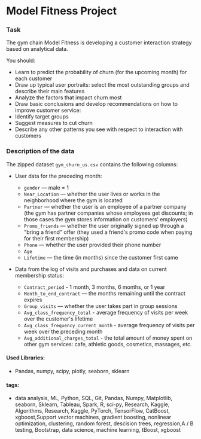 # Model Fitness Project

### Task
The gym chain Model Fitness is developing a customer interaction strategy based on analytical data.


You should:
- Learn to predict the probability of churn (for the upcoming month) for each customer
- Draw up typical user portraits: select the most outstanding groups and describe their main features
- Analyze the factors that impact churn most
- Draw basic conclusions and develop recommendations on how to improve customer service:
- Identify target groups
- Suggest measures to cut churn
- Describe any other patterns you see with respect to interaction with customers


### Description of the data

The zipped dataset `gym_churn_us.csv` contains the following columns:
- User data for the preceding month:

  - `gender` — male = 1
  - `Near_Location` — whether the user lives or works in the neighborhood where the gym is located
  - `Partner` —  whether the user is an employee of a partner company (the gym has partner companies whose employees get discounts; in those cases the gym stores information on customers' employers)
  - `Promo_friends` — whether the user originally signed up through a "bring a friend" offer (they used a friend's promo code when paying for their first membership)
  - `Phone` — whether the user provided their phone number
  - `Age` 
  - `Lifetime` —  the time (in months) since the customer first came
  
- Data from the log of visits and purchases and data on current membership status:
 
  - `Contract_period` - 1 month, 3 months, 6 months, or 1 year
  - `Month_to_end_contract` — the months remaining until the contract expires
  - `Group_visits` —  whether the user takes part in group sessions
  - `Avg_class_frequency_total` - average frequency of visits per week over the customer's lifetime
  - `Avg_class_frequency_current_month` - average frequency of visits per week over the preceding month
  - `Avg_additional_charges_total` -  the total amount of money spent on other gym services: cafe, athletic goods, cosmetics, massages, etc.


#### Used Libraries:
- Pandas, numpy, scipy, plotly, seaborn, sklearn

#### tags:
- data analysis, ML, Python, SQL, Git, Pandas, Numpy, Matplotlib, seaborn, Sklearn, Tableau, Spark,  R, sci-py, Research, Kaggle, Algorithms, Research, Kaggle, PyTorch, TensorFlow, CatBoost, xgboost,Support vector machines, gradient boosting, nonlinear optimization, clustering, random forest, descision trees, regression,A / B testing, Bootstrap, data science, machine learning, tBoost, xgboost



